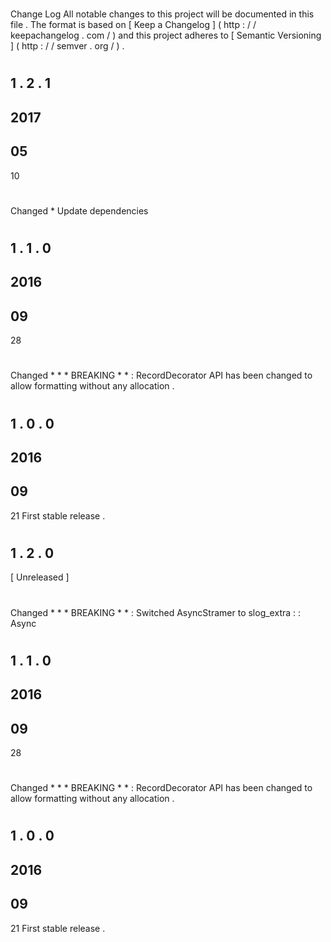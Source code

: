 #
Change
Log
All
notable
changes
to
this
project
will
be
documented
in
this
file
.
The
format
is
based
on
[
Keep
a
Changelog
]
(
http
:
/
/
keepachangelog
.
com
/
)
and
this
project
adheres
to
[
Semantic
Versioning
]
(
http
:
/
/
semver
.
org
/
)
.
#
#
1
.
2
.
1
-
2017
-
05
-
10
#
#
#
Changed
*
Update
dependencies
#
#
1
.
1
.
0
-
2016
-
09
-
28
#
#
#
Changed
*
*
*
BREAKING
*
*
:
RecordDecorator
API
has
been
changed
to
allow
formatting
without
any
allocation
.
#
#
1
.
0
.
0
-
2016
-
09
-
21
First
stable
release
.
#
#
1
.
2
.
0
-
[
Unreleased
]
#
#
#
Changed
*
*
*
BREAKING
*
*
:
Switched
AsyncStramer
to
slog_extra
:
:
Async
#
#
1
.
1
.
0
-
2016
-
09
-
28
#
#
#
Changed
*
*
*
BREAKING
*
*
:
RecordDecorator
API
has
been
changed
to
allow
formatting
without
any
allocation
.
#
#
1
.
0
.
0
-
2016
-
09
-
21
First
stable
release
.
